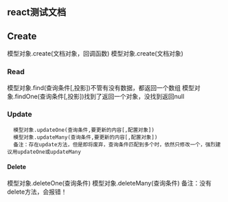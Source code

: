 

## react测试文档


## Create

模型对象.create(文档对象，回调函数)
模型对象.create(文档对象)

### Read

模型对象.find(查询条件[,投影])不管有没有数据，都返回一个数组
模型对象.findOne(查询条件[,投影])找到了返回一个对象，没找到返回null

### Update

	  模型对象.updateOne(查询条件,要更新的内容[,配置对象])
	  模型对象.updateMany(查询条件,要更新的内容[,配置对象])
	  备注：存在update方法，但是即将废弃，查询条件匹配到多个时，依然只修改一个，强烈建议用updateOne或updateMany
#### Delete

模型对象.deleteOne(查询条件)
模型对象.deleteMany(查询条件)
备注：没有delete方法，会报错！